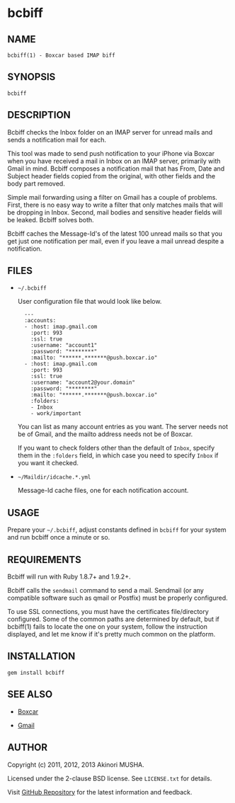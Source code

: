 # bcbiff

## NAME

`bcbiff(1) - Boxcar based IMAP biff`

## SYNOPSIS

`bcbiff`

## DESCRIPTION

Bcbiff checks the Inbox folder on an IMAP server for unread mails and
sends a notification mail for each.

This tool was made to send push notification to your iPhone via Boxcar
when you have received a mail in Inbox on an IMAP server, primarily
with Gmail in mind.  Bcbiff composes a notification mail that has
From, Date and Subject header fields copied from the original, with
other fields and the body part removed.

Simple mail forwarding using a filter on Gmail has a couple of
problems.  First, there is no easy way to write a filter that only
matches mails that will be dropping in Inbox.  Second, mail bodies and
sensitive header fields will be leaked.  Bcbiff solves both.

Bcbiff caches the Message-Id's of the latest 100 unread mails so that
you get just one notification per mail, even if you leave a mail
unread despite a notification.

## FILES

* `~/.bcbiff`

    User configuration file that would look like below.

        ---
        :accounts:
        - :host: imap.gmail.com
          :port: 993
          :ssl: true
          :username: "account1"
          :password: "********"
          :mailto: "******.*******@push.boxcar.io"
        - :host: imap.gmail.com
          :port: 993
          :ssl: true
          :username: "account2@your.domain"
          :password: "********"
          :mailto: "******.*******@push.boxcar.io"
          :folders:
          - Inbox
          - work/important

    You can list as many account entries as you want.  The server
    needs not be of Gmail, and the mailto address needs not be of
    Boxcar.

    If you want to check folders other than the default of `Inbox`,
    specify them in the `:folders` field, in which case you need to
    specify `Inbox` if you want it checked.

* `~/Maildir/idcache.*.yml`

    Message-Id cache files, one for each notification account.

## USAGE

Prepare your `~/.bcbiff`, adjust constants defined in `bcbiff` for
your system and run bcbiff once a minute or so.

## REQUIREMENTS

Bcbiff will run with Ruby 1.8.7+ and 1.9.2+.

Bcbiff calls the `sendmail` command to send a mail.  Sendmail (or any
compatible software such as qmail or Postfix) must be properly
configured.

To use SSL connections, you must have the certificates file/directory
configured.  Some of the common paths are determined by default, but
if bcbiff(1) fails to locate the one on your system, follow the
instruction displayed, and let me know if it's pretty much common on
the platform.

## INSTALLATION

`gem install bcbiff`

## SEE ALSO

* [Boxcar](http://boxcar.io/)

* [Gmail](https://mail.google.com/)

## AUTHOR

Copyright (c) 2011, 2012, 2013 Akinori MUSHA.

Licensed under the 2-clause BSD license.  See `LICENSE.txt` for
details.

Visit [GitHub Repository](https://github.com/knu/bcbiff) for the
latest information and feedback.
